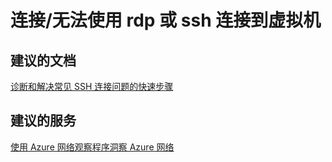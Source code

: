 <properties
    pageTitle="connectivity/cannot connect to virtual machine by using rdp or ssh"
    description="连接/无法使用 rdp 或 ssh 连接到虚拟机"
    service="microsoft.compute"
    resource="virtualmachines"
    authors="aashu"
    displayOrder=""
    selfHelpType="generic"
    supportTopicIds="32411835"
    resourceTags="linux, redhat"
    productPesIds="15571"
    cloudEnvironments="public"
/>


# <a name="connectivitycannot-connect-to-virtual-machine-by-using-rdp-or-ssh"></a>连接/无法使用 rdp 或 ssh 连接到虚拟机


## <a name="recommended-documents"></a>**建议的文档**
[诊断和解决常见 SSH 连接问题的快速步骤](https://azure.microsoft.com/documentation/articles/virtual-machines-troubleshoot-ssh-connections/)<br>

## <a name="recommended-service"></a>**建议的服务**
[使用 Azure 网络观察程序洞察 Azure 网络](https://azure.microsoft.com/services/network-watcher/)

